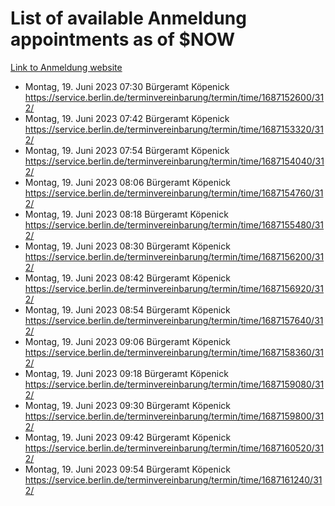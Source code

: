 # List of available Anmeldung appointments as of $NOW
[Link to Anmeldung website](https://service.berlin.de/terminvereinbarung/termin/tag.php?termin=1&anliegen[]=120686&dienstleisterlist=122210,122217,327316,122219,327312,122227,327314,122231,327346,122243,327348,122254,122252,329742,122260,329745,122262,329748,122271,327278,122273,327274,122277,327276,330436,122280,327294,122282,327290,122284,327292,122291,327270,122285,327266,122286,327264,122296,327268,150230,329760,122297,327286,122294,327284,122312,329763,122314,329775,122304,327330,122311,327334,122309,327332,317869,122281,327352,122279,329772,122283,122276,327324,122274,327326,122267,329766,122246,327318,122251,327320,122257,327322,122208,327298,122226,327300&herkunft=http%3A%2F%2Fservice.berlin.de%2Fdienstleistung%2F120686%2F)
- Montag, 19. Juni 2023 07:30 Bürgeramt Köpenick https://service.berlin.de/terminvereinbarung/termin/time/1687152600/312/
- Montag, 19. Juni 2023 07:42 Bürgeramt Köpenick https://service.berlin.de/terminvereinbarung/termin/time/1687153320/312/
- Montag, 19. Juni 2023 07:54 Bürgeramt Köpenick https://service.berlin.de/terminvereinbarung/termin/time/1687154040/312/
- Montag, 19. Juni 2023 08:06 Bürgeramt Köpenick https://service.berlin.de/terminvereinbarung/termin/time/1687154760/312/
- Montag, 19. Juni 2023 08:18 Bürgeramt Köpenick https://service.berlin.de/terminvereinbarung/termin/time/1687155480/312/
- Montag, 19. Juni 2023 08:30 Bürgeramt Köpenick https://service.berlin.de/terminvereinbarung/termin/time/1687156200/312/
- Montag, 19. Juni 2023 08:42 Bürgeramt Köpenick https://service.berlin.de/terminvereinbarung/termin/time/1687156920/312/
- Montag, 19. Juni 2023 08:54 Bürgeramt Köpenick https://service.berlin.de/terminvereinbarung/termin/time/1687157640/312/
- Montag, 19. Juni 2023 09:06 Bürgeramt Köpenick https://service.berlin.de/terminvereinbarung/termin/time/1687158360/312/
- Montag, 19. Juni 2023 09:18 Bürgeramt Köpenick https://service.berlin.de/terminvereinbarung/termin/time/1687159080/312/
- Montag, 19. Juni 2023 09:30 Bürgeramt Köpenick https://service.berlin.de/terminvereinbarung/termin/time/1687159800/312/
- Montag, 19. Juni 2023 09:42 Bürgeramt Köpenick https://service.berlin.de/terminvereinbarung/termin/time/1687160520/312/
- Montag, 19. Juni 2023 09:54 Bürgeramt Köpenick https://service.berlin.de/terminvereinbarung/termin/time/1687161240/312/
